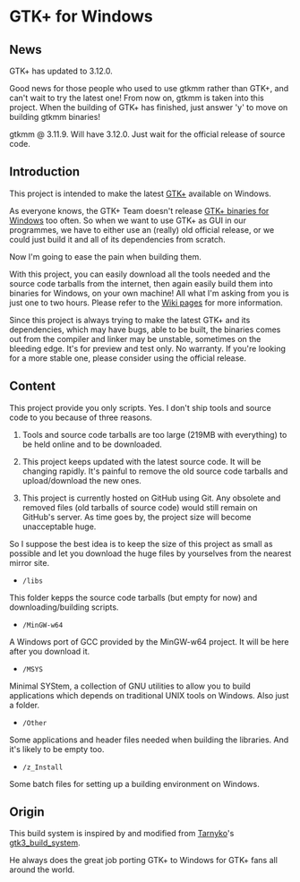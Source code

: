 # GTK+ for Windows

## News
GTK+ has updated to 3.12.0.

Good news for those people who used to use gtkmm rather than GTK+, and can't wait to try the latest one! From now on, gtkmm is taken into this project. When the building of GTK+ has finished, just answer 'y' to move on building gtkmm binaries!

gtkmm @ 3.11.9. Will have 3.12.0. Just wait for the official release of source code.

## Introduction

This project is intended to make the latest [GTK+](http://www.gtk.org) available on Windows.

As everyone knows, the GTK+ Team doesn't release [GTK+ binaries for Windows](http://www.gtk.org/download/win32.php) too often. So when we want to use GTK+ as GUI in our programmes, we have to either use an (really) old official release, or we could just build it and all of its dependencies from scratch.

Now I'm going to ease the pain when building them.

With this project, you can easily download all the tools needed and the source code tarballs from the internet, then again easily build them into binaries for Windows, on your own machine! All what I'm asking from you is just one to two hours. Please refer to the [Wiki pages](https://github.com/Wesley-Chan/GTK-for-Windows/wiki) for more information.

Since this project is always trying to make the latest GTK+ and its dependencies, which may have bugs, able to be built, the binaries comes out from the compiler and linker may be unstable, sometimes on the bleeding edge. It's for preview and test only. No warranty. If you're looking for a more stable one, please consider using the official release.

## Content

This project provide you only scripts. Yes. I don't ship tools and source code to you because of three reasons.

1. Tools and source code tarballs are too large (219MB with everything) to be held online and to be downloaded.

2. This project keeps updated with the latest source code. It will be changing rapidly. It's painful to remove the old source code tarballs and upload/download the new ones.

3. This project is currently hosted on GitHub using Git. Any obsolete and removed files (old tarballs of source code) would still remain on GitHub's server. As time goes by, the project size will become unacceptable huge.

So I suppose the best idea is to keep the size of this project as small as possible and let you download the huge files by yourselves from the nearest mirror site.

* `/libs`

This folder kepps the source code tarballs (but empty for now) and downloading/building scripts.

* `/MinGW-w64`

A Windows port of GCC provided by the MinGW-w64 project. It will be here after you download it.

* `/MSYS`

Minimal SYStem, a collection of GNU utilities to allow you to build applications which depends on traditional UNIX tools on Windows. Also just a folder.

* `/Other`

Some applications and header files needed when building the libraries. And it's likely to be empty too.

* `/z_Install`

Some batch files for setting up a building environment on Windows.

## Origin

This build system is inspired by and modified from [Tarnyko](http://www.tarnyko.net/)'s [gtk3\_build\_system](http://www.tarnyko.net/repo/gtk3_build_system/).

He always does the great job porting GTK+ to Windows for GTK+ fans all around the world.
